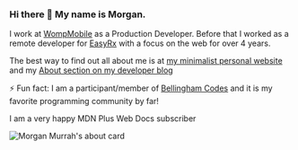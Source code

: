 ### Hi there 👋 My name is Morgan.

I work at [WompMobile](https://wompmobile.com) as a Production Developer. Before that I worked as a remote developer for [EasyRx](https://easyrxcloud.com) with a focus on the web for over 4 years.
 
The best way to find out all about me is at [my minimalist personal website](https://morganwebdev.com) and my [About section on my developer blog](https://www.morganwebdev.org/about/) 

⚡ Fun fact: I am a participant/member of [Bellingham Codes](https://bellingham.codes) and it is my favorite programming community by far!

I am a very happy MDN Plus Web Docs subscriber 

![Morgan Murrah's about card](https://cardivo.vercel.app/api?name=Satya%20Wikananda&description=Hi,%20i%27m%20a%20front%20end%20web%20developer%20Nice%20to%20meet%20you%20%F0%9F%91%8B&image=https://avatars.githubusercontent.com/u/18056682?v=4?v=4&backgroundColor=%23ecf0f1&linkedin=mmurrah&github=airbr&pattern=leaf&colorPattern=%23eaeaea)
